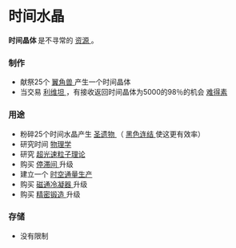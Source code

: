 # 时间水晶
<p>
  <strong>
      时间晶体
  </strong>
    是不寻常的
  <a href="#Resources">
      资源
  </a>
    。
</p>

### 制作
<ul>
    <li>
        献祭25个
      <a href="#alicorns">
          翼角兽
      </a>
        产生一个时间晶体
    </li>
    <li>
        当交易
      <a href="#Trade#Leviathans">
          利维坦
      </a>
        ，有接收返回时间晶体为5000的98％的机会
      <a href="#unobtainium">
          难得素
      </a>
    </li>
  </ul>

### 用途
<ul>
    <li>
        粉碎25个时间水晶产生
      <a href="#relic">
          圣遗物
      </a>
        （
      <a href="#Religion#Black_Nexus">
          黑色连结
      </a>
        使这更有效率）
    </li>
    <li>
        研究时间
      <a href="#Technologies#Chronophysics">
          物理学
      </a>
    </li>
    <li>
        研究
      <a href="#Technologies#Tachyon_Theory">
          超光速粒子理论
      </a>
    </li>
    <li>
        购买
      <a href="#workshop#Stasis_Chambers">
          停滞间
      </a>
        升级
    </li>
    <li>
        建立一个
      <a href="#Buildings#Chronosphere">
          时空通量生产
      </a>
    </li>
    <li>
        购买
      <a href="#workshop#Flux_Condensator">
          磁通冷凝器
      </a>
        升级
    </li>
    <li>
        购买
      <a href="#workshop#Chronoforge">
          精密锻造
      </a>
        升级
    </li>
  </ul>

### 存储
<ul>
    <li>
        没有限制
    </li>
  </ul>
</div>